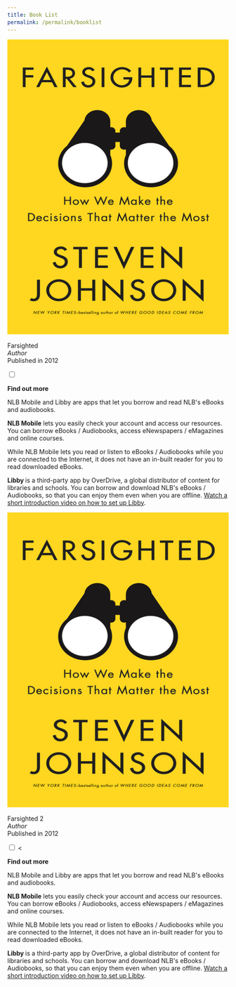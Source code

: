 ```yaml
---
title: Book List
permalink: /permalink/booklist
---
```


<div class="booklist-card"><!--booklist card--> 
  <img src="/images/CCS-1-Farsighted.jpg" alt="Farsighted" class="booklist-cover">
  <p class="booklist-main">
    <span class="booklist-title">Farsighted</span><br/>
    <i>Author</i><br/>
    Published in 2012<br/>
    </p>
<input type="checkbox" id="book1" class="booklist">
  <label for="book1" class="booklist">  
    <p><b>Find out more</b></p>
  </label>
  <div class="booklist-content">
  <p>NLB Mobile and Libby are apps that let you borrow and read NLB's eBooks and audiobooks.</p>
<p><strong>NLB Mobile</strong> lets you easily check your account and access our resources. You can borrow eBooks / Audiobooks, access eNewspapers / eMagazines and online courses. </p><p>While NLB Mobile lets you read or listen to eBooks / Audiobooks while you are connected to the Internet, it does not have an in-built reader for you to read downloaded eBooks.</p>
<p><strong>Libby </strong>is a third-party app by OverDrive, a global distributor of content for libraries and schools. You can borrow and download NLB's eBooks / Audiobooks, so that you can enjoy them even when you are offline. <a href="https://help.libbyapp.com/6103.htm?tocpath=Home%7CGetting%20started%7C_____2">Watch a short introduction video on how to set up Libby</a>.</p>
</div>
</div><!--close booklist card-->
  
  <div class="booklist-card"><!--booklist card--> 
  <img src="/images/CCS-1-Farsighted.jpg" alt="Farsighted" class="booklist-cover">
  <p class="booklist-main">
    <span class="booklist-title">Farsighted 2</span><br/>
    <i>Author</i><br/>
    Published in 2012<br/>
    </p>
<input type="checkbox" id="book2" class="booklist">
  <label for="book2" class="booklist">  
    <<p><b>Find out more</b></p>
  </label>
  <div class="booklist-content">
  <p>NLB Mobile and Libby are apps that let you borrow and read NLB's eBooks and audiobooks.</p>
<p><strong>NLB Mobile</strong> lets you easily check your account and access our resources. You can borrow eBooks / Audiobooks, access eNewspapers / eMagazines and online courses. </p><p>While NLB Mobile lets you read or listen to eBooks / Audiobooks while you are connected to the Internet, it does not have an in-built reader for you to read downloaded eBooks.</p>
<p><strong>Libby </strong>is a third-party app by OverDrive, a global distributor of content for libraries and schools. You can borrow and download NLB's eBooks / Audiobooks, so that you can enjoy them even when you are offline. <a href="https://help.libbyapp.com/6103.htm?tocpath=Home%7CGetting%20started%7C_____2">Watch a short introduction video on how to set up Libby</a>.</p>
</div>
  </div><!--close booklist card-->

